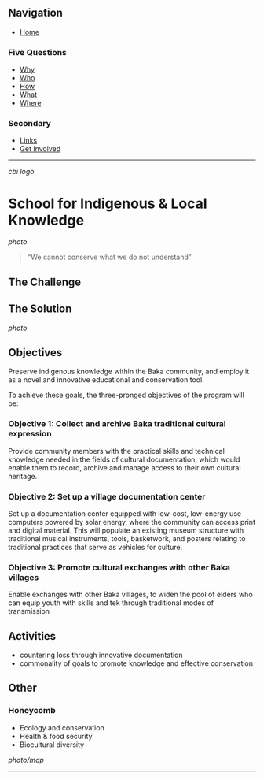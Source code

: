 ## Navigation 
- [Home](index.md)

### Five Questions

- [Why](why.md)
- [Who](who.md)
- [How](how.md)
- [What](what.md)
- [Where](where.md)

### Secondary
- [Links](links.md)
- [Get Involved](get-involved.md)

---

*cbi logo*
# School for Indigenous & Local Knowledge
*photo*

> “We cannot conserve what we do not understand”

## The Challenge

## The Solution
*photo*

## Objectives
Preserve indigenous knowledge within the Baka community, and employ it as a novel and innovative educational and conservation tool.

To achieve these goals, the three-pronged objectives of the program will be:

### Objective 1: Collect and archive Baka traditional cultural expression

Provide community members with the practical skills and technical knowledge needed in the fields of cultural documentation, which would enable them to record, archive and manage access to their own cultural heritage. 

### Objective 2: Set up a village documentation center

Set up a documentation center equipped with low-cost, low-energy use computers powered by solar energy, where the community can access print and digital material. This will populate an existing museum structure with traditional musical instruments, tools, basketwork, and posters relating to traditional practices that serve as vehicles for culture.

### Objective 3: Promote cultural exchanges with other Baka villages

Enable exchanges with other Baka villages, to widen the pool of elders who can equip youth with skills and tek through traditional modes of transmission




## Activities
- countering loss through innovative documentation
- commonality of goals to promote knowledge and effective conservation

## Other

### Honeycomb
- Ecology and conservation
- Health & food security
- Biocultural diversity

*photo/map*


--- 




